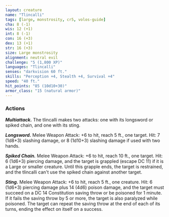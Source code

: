 ```yaml
---
layout: creature
name: "Tlincalli"
tags: [large, monstrosity, cr5, volos-guide]
cha: 8 (-1)
wis: 12 (+1)
int: 8 (-1)
con: 16 (+3)
dex: 13 (+1)
str: 16 (+3)
size: Large monstrosity
alignment: neutral evil
challenge: "5 (1,800 XP)"
languages: "Tlincalli"
senses: "darkvision 60 ft."
skills: "Perception +4, Stealth +4, Survival +4"
speed: "40 ft."
hit_points: "85 (10d10+30)"
armor_class: "15 (natural armor)"
---
```


### Actions

***Multiattack.*** The tlincalli makes two attacks: one with its longsword or spiked chain, and one with its sting.

***Longsword.*** Melee Weapon Attack: +6 to hit, reach 5 ft., one target. Hit: 7 (1d8+3) slashing damage, or 8 (1d10+3) slashing damage if used with two hands.

***Spiked Chain.*** Melee Weapon Attack: +6 to hit, reach 10 ft., one target. Hit: 6 (1d6+3) piercing damage, and the target is grappled (escape DC 11) if it is a Large or smaller creature. Until this grapple ends, the target is restrained, and the tlincalli can't use the spiked chain against another target.

***Sting.*** Melee Weapon Attack: +6 to hit, reach 5 ft., one creature. Hit: 6 (1d6+3) piercing damage plus 14 (4d6) poison damage, and the target must succeed on a DC 14 Constitution saving throw or be poisoned for 1 minute. If it fails the saving throw by 5 or more, the target is also paralyzed while poisoned. The target can repeat the saving throw at the end of each of its turns, ending the effect on itself on a success.